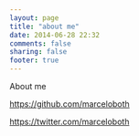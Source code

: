 ```yaml
---
layout: page
title: "about me"
date: 2014-06-28 22:32
comments: false
sharing: false
footer: true
---
```


About me

https://github.com/marceloboth

https://twitter.com/marceloboth
